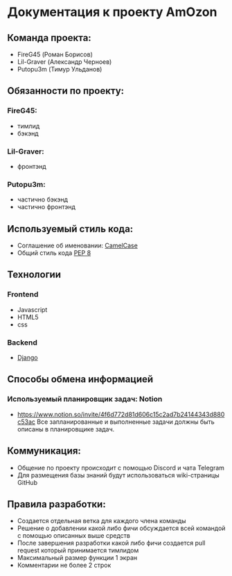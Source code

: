 # Документация к проекту AmOzon
## Команда проекта:
* FireG45 (Роман Борисов)
* Lil-Graver (Александр Черноев)
* Putopu3m (Тимур Ульданов)
## Обязанности по проекту:

### FireG45:
* тимлид
* бэкэнд
### Lil-Graver:
* фронтэнд
### Putopu3m:
* частично бэкэнд
* частично фронтэнд

## Используемый стиль кода: 
* Соглашение об именовании: [CamelCase](https://ru.wikipedia.org/wiki/CamelCase)
* Общий стиль кода [PEP 8](https://peps.python.org/pep-0008/)

## Технологии
### Frontend  
- Javasсript 
- HTML5 
- css

### Backend 
- [Django](https://www.djangoproject.com/)

## Способы обмена информацией 
### Используемый планировщик задач: Notion
* https://www.notion.so/invite/4f6d772d81d606c15c2ad7b24144343d880c53ac 
Все запланированные и выполненные задачи должны быть описаны в планировщике задач.

## Коммуникация: 
* Общение по проекту происходит с помощью Discord и чата Telegram
* Для размещения базы знаний будут использоваться wiki-страницы GitHub

## Правила разработки:
* Создается отдельная ветка для каждого члена команды
* Решение о добавлении какой либо фичи обсуждается всей командой с помощью описанных выше средств
* После завершения разработки какой либо фичи создается pull request который принимается тимлидом
* Максимальный размер функции 1 экран
* Комментарии не более 2 строк
